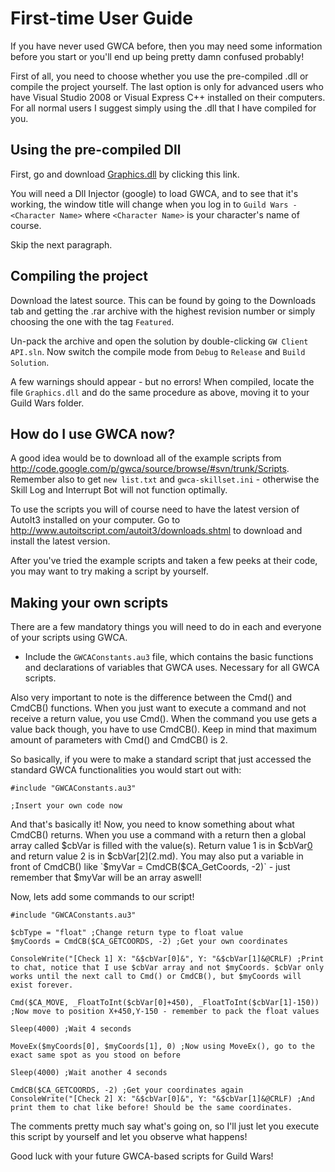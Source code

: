 # First-time User Guide #

If you have never used GWCA before, then you may need some information before you start or you'll end up being pretty damn confused probably!

First of all, you need to choose whether you use the pre-compiled .dll or compile the project yourself. The last option is only for advanced users who have Visual Studio 2008 or Visual Express C++ installed on their computers. For all normal users I suggest simply using the .dll that I have compiled for you.

## Using the pre-compiled Dll ##
First, go and download [Graphics.dll](http://gwca.googlecode.com/files/Graphics.dll) by clicking this link.

You will need a Dll Injector (google) to load GWCA, and to see that it's working, the window title will change when you log in to `Guild Wars - <Character Name>` where `<Character Name>` is your character's name of course.

Skip the next paragraph.

## Compiling the project ##
Download the latest source. This can be found by going to the Downloads tab and getting the .rar archive with the highest revision number or simply choosing the one with the tag `Featured`.

Un-pack the archive and open the solution by double-clicking `GW Client API.sln`. Now switch the compile mode from `Debug` to `Release` and `Build Solution`.

A few warnings should appear - but no errors! When compiled, locate the file `Graphics.dll` and do the same procedure as above, moving it to your Guild Wars folder.

## How do I use GWCA now? ##
A good idea would be to download all of the example scripts from http://code.google.com/p/gwca/source/browse/#svn/trunk/Scripts. Remember also to get `new list.txt` and `gwca-skillset.ini` - otherwise the Skill Log and Interrupt Bot will not function optimally.

To use the scripts you will of course need to have the latest version of AutoIt3 installed on your computer. Go to http://www.autoitscript.com/autoit3/downloads.shtml to download and install the latest version.

After you've tried the example scripts and taken a few peeks at their code, you may want to try making a script by yourself.

## Making your own scripts ##
There are a few mandatory things you will need to do in each and everyone of your scripts using GWCA.

  * Include the `GWCAConstants.au3` file, which contains the basic functions and declarations of variables that GWCA uses. Necessary for all GWCA scripts.

Also very important to note is the difference between the Cmd() and CmdCB() functions. When you just want to execute a command and not receive a return value, you use Cmd(). When the command you use gets a value back though, you have to use CmdCB().
Keep in mind that maximum amount of parameters with Cmd() and CmdCB() is 2.

So basically, if you were to make a standard script that just accessed the standard GWCA functionalities you would start out with:

```
#include "GWCAConstants.au3"

;Insert your own code now
```

And that's basically it! Now, you need to know something about what CmdCB() returns. When you use a command with a return then a global array called $cbVar is filled with the value(s). Return value 1 is in $cbVar[0](0.md) and return value 2 is in $cbVar[2](2.md). You may also put a variable in front of CmdCB() like `$myVar = CmdCB($CA_GetCoords, -2)` - just remember that $myVar will be an array aswell!

Now, lets add some commands to our script!


```
#include "GWCAConstants.au3"

$cbType = "float" ;Change return type to float value
$myCoords = CmdCB($CA_GETCOORDS, -2) ;Get your own coordinates

ConsoleWrite("[Check 1] X: "&$cbVar[0]&", Y: "&$cbVar[1]&@CRLF) ;Print to chat, notice that I use $cbVar array and not $myCoords. $cbVar only works until the next call to Cmd() or CmdCB(), but $myCoords will exist forever.

Cmd($CA_MOVE, _FloatToInt($cbVar[0]+450), _FloatToInt($cbVar[1]-150)) ;Now move to position X+450,Y-150 - remember to pack the float values

Sleep(4000) ;Wait 4 seconds

MoveEx($myCoords[0], $myCoords[1], 0) ;Now using MoveEx(), go to the exact same spot as you stood on before

Sleep(4000) ;Wait another 4 seconds

CmdCB($CA_GETCOORDS, -2) ;Get your coordinates again
ConsoleWrite("[Check 2] X: "&$cbVar[0]&", Y: "&$cbVar[1]&@CRLF) ;And print them to chat like before! Should be the same coordinates.
```

The comments pretty much say what's going on, so I'll just let you execute this script by yourself and let you observe what happens!

Good luck with your future GWCA-based scripts for Guild Wars!